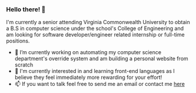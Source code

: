 ### Hello there! 👋
I'm currently a senior attending Virginia Commonwealth University to obtain a B.S in computer science under the school's College of Engineering and am looking for software developer/engineer related internship or full-time positions.

- 🔭 I’m currently working on automating my computer science department's override system and am building a personal website from scratch 
- 🌱 I'm currently interested in and learning front-end languages as I believe they feel immediately more rewarding for your effort!
- 📫 If you want to talk feel free to send me an email or contact me [here](https://github.com/saehaana/saehaana/issues)  
<!--
**saehaana/saehaana** is a ✨ _special_ ✨ repository because its `README.md` (this file) appears on your GitHub profile.

Here are some ideas to get you started:

- 🔭 I’m currently working on automating my computer science department's override system and am building a personal website from scratch 
- 🌱 I’m currently learning ...
- 👯 I’m looking to collaborate on ...
- 🤔 I’m looking for help with ...
- 💬 Ask me about ...
- 📫 How to reach me: ...
- 😄 Pronouns: ...
- ⚡ Fun fact: ...
-->


